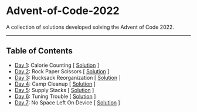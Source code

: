 # Advent-of-Code-2022

A collection of solutions developed solving the Advent of Code 2022.

--------

## Table of Contents

- [Day 1](https://adventofcode.com/2022/day/1):  Calorie Counting [ [Solution](src/day1.py) ]
- [Day 2](https://adventofcode.com/2022/day/2): Rock Paper Scissors [ [Solution](src/day2.py) ]
- [Day 3](https://adventofcode.com/2022/day/3): Rucksack Reorganization [ [Solution](src/day3.py) ]
- [Day 4](https://adventofcode.com/2022/day/4): Camp Cleanup [ [Solution](src/day4.py) ]
- [Day 5](https://adventofcode.com/2022/day/5): Supply Stacks [ [Solution](src/day5.py) ]
- [Day 6](https://adventofcode.com/2022/day/6): Tuning Trouble [ [Solution](src/day6.py) ]
- [Day 7](https://adventofcode.com/2022/day/7): No Space Left On Device [ [Solution](src/day7.py) ]
